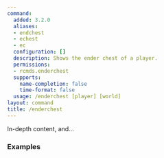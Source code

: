 ```yaml
---
command:
  added: 3.2.0
  aliases:
  - endchest
  - echest
  - ec
  configuration: []
  description: Shows the ender chest of a player.
  permissions:
  - rcmds.enderchest
  supports:
    name-completion: false
    time-format: false
  usage: /enderchest [player] [world]
layout: command
title: /enderchest
---
```


In-depth content, and...

### Examples

